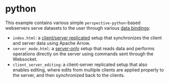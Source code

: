 # python

This example contains various simple `perspective-python`-based webservers serve datasets to the user through various [data bindings](https://perspective.finos.org/docs/md/server.html):

- `index.html`: a [client/server replicated](https://perspective.finos.org/docs/md/server.html#clientserver-replicated) setup that synchronizes the client and server data using Apache Arrow.
- `server_mode.html`: a [server-only](https://perspective.finos.org/docs/md/server.html#server-only) setup that reads data and performs operations directly on the server using commands sent through the Websocket.
- `client_server_editing`: a client-server replicated setup that also enables editing, where edits from multiple clients are applied properly to the server, and then synchronized back to the clients.
